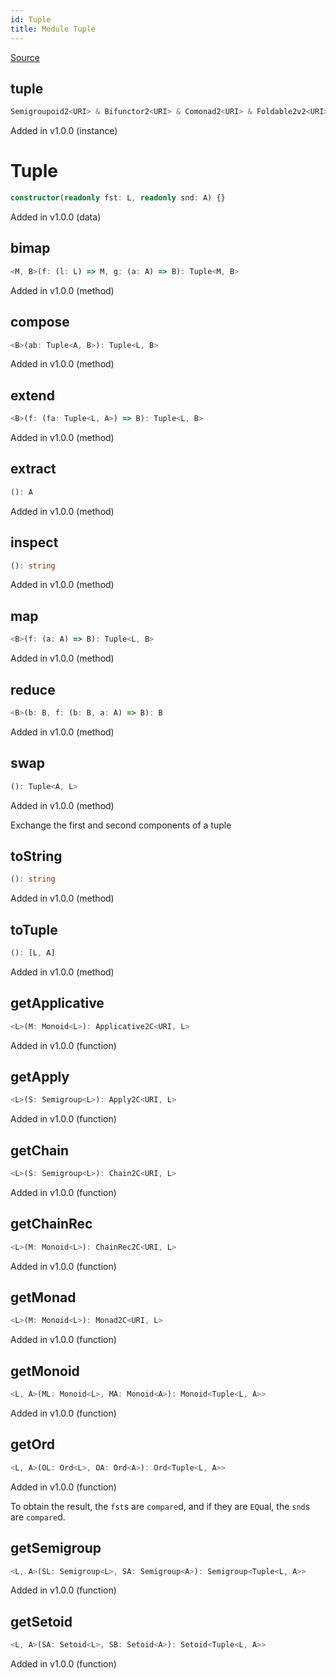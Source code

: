 ```yaml
---
id: Tuple
title: Module Tuple
---
```


[Source](https://github.com/gcanti/fp-ts/blob/master/src/Tuple.ts)

## tuple

```ts
Semigroupoid2<URI> & Bifunctor2<URI> & Comonad2<URI> & Foldable2v2<URI> & Traversable2v2<URI>
```

Added in v1.0.0 (instance)

# Tuple

```ts
constructor(readonly fst: L, readonly snd: A) {}
```

Added in v1.0.0 (data)

## bimap

```ts
<M, B>(f: (l: L) => M, g: (a: A) => B): Tuple<M, B>
```

Added in v1.0.0 (method)

## compose

```ts
<B>(ab: Tuple<A, B>): Tuple<L, B>
```

Added in v1.0.0 (method)

## extend

```ts
<B>(f: (fa: Tuple<L, A>) => B): Tuple<L, B>
```

Added in v1.0.0 (method)

## extract

```ts
(): A
```

Added in v1.0.0 (method)

## inspect

```ts
(): string
```

Added in v1.0.0 (method)

## map

```ts
<B>(f: (a: A) => B): Tuple<L, B>
```

Added in v1.0.0 (method)

## reduce

```ts
<B>(b: B, f: (b: B, a: A) => B): B
```

Added in v1.0.0 (method)

## swap

```ts
(): Tuple<A, L>
```

Added in v1.0.0 (method)

Exchange the first and second components of a tuple

## toString

```ts
(): string
```

Added in v1.0.0 (method)

## toTuple

```ts
(): [L, A]
```

Added in v1.0.0 (method)

## getApplicative

```ts
<L>(M: Monoid<L>): Applicative2C<URI, L>
```

Added in v1.0.0 (function)

## getApply

```ts
<L>(S: Semigroup<L>): Apply2C<URI, L>
```

Added in v1.0.0 (function)

## getChain

```ts
<L>(S: Semigroup<L>): Chain2C<URI, L>
```

Added in v1.0.0 (function)

## getChainRec

```ts
<L>(M: Monoid<L>): ChainRec2C<URI, L>
```

Added in v1.0.0 (function)

## getMonad

```ts
<L>(M: Monoid<L>): Monad2C<URI, L>
```

Added in v1.0.0 (function)

## getMonoid

```ts
<L, A>(ML: Monoid<L>, MA: Monoid<A>): Monoid<Tuple<L, A>>
```

Added in v1.0.0 (function)

## getOrd

```ts
<L, A>(OL: Ord<L>, OA: Ord<A>): Ord<Tuple<L, A>>
```

Added in v1.0.0 (function)

To obtain the result, the `fst`s are `compare`d, and if they are `EQ`ual, the
`snd`s are `compare`d.

## getSemigroup

```ts
<L, A>(SL: Semigroup<L>, SA: Semigroup<A>): Semigroup<Tuple<L, A>>
```

Added in v1.0.0 (function)

## getSetoid

```ts
<L, A>(SA: Setoid<L>, SB: Setoid<A>): Setoid<Tuple<L, A>>
```

Added in v1.0.0 (function)
